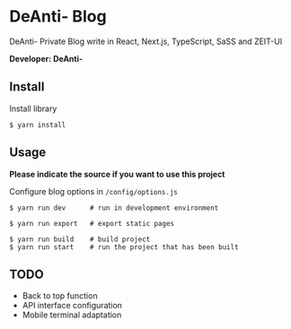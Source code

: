 # DeAnti- Blog

DeAnti- Private Blog write in React, Next.js, TypeScript, SaSS and ZEIT-UI  

**Developer: DeAnti-**

## Install

Install library  

```shell
$ yarn install
```

## Usage

**Please indicate the source if you want to use this project**

Configure blog options in ```/config/options.js```  

```shell
$ yarn run dev      # run in development environment
  
$ yarn run export   # export static pages
  
$ yarn run build    # build project
$ yarn run start    # run the project that has been built
```

## TODO

- Back to top function
- API interface configuration
- Mobile terminal adaptation